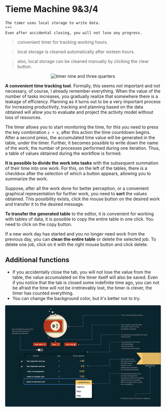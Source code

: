 # Tieme Machine 9&3/4

```
The timer uses local storage to write data.
***
Even after accidental closing, you will not lose any progress.
```
> convenient timer for tracking working hours.

> local storage is cleaned automatically after sixteen hours.

> also, local storage can be cleaned manually by clicking the clear button.
<p align="center">
<img src="/mr-kaspel/mr-kaspel.github.io/blob/master/img/gifka.gif" alt="timer nine and three quarters" style="max-width:100%;">
</p>

**A convenient time tracking tool**. Formally, this seems not important and not necessary, of course, I already remember everything. When the value of the number of tasks increases, you gradually realize that somewhere there is a leakage of efficiency. Planning as it turns out to be a very important process for increasing productivity, tracking and planning based on the data obtained will allow you to evaluate and project the activity model without loss of resources.

The timer allows you to start monitoring the time, for this you need to press the key combination `z + x`, after this action the time countdown begins. After a second press, the accumulated time value will be generated in the table, under the timer. Further, it becomes possible to write down the name of the work, the number of processes performed during one iteration. Thus, a table of values ​​obtained during the workflow is formed.

**It is possible to divide the work into tasks** with the subsequent summation of their time into one work. For this, on the left of the tables, there is a checkbox after the selection of which a button appears, allowing you to summarize the work.

Suppose, after all the work done for better perception, or a convenient graphical representation for further work, you need to **sort** the values ​​obtained. This possibility exists, click the mouse button on the desired work and transfer it to the desired message.

**To transfer the generated table** to the editor, it is convenient for working with tables of data, it is possible to copy the entire table in one click. You need to click on the copy button.

If a new work day has started and you no longer need work from the previous day, you can **clean the entire table** or delete the selected job. To delete one job, click on it with the right mouse button and click delete.

## Additional functions
* If you accidentally close the tab, you will not lose the value from the table, the value accumulated on the timer itself will also be saved. Even if you notice that the tab is closed some indefinite time ago, you can not be afraid the time will not be irretrievably lost, the timer is clever, the timer has counted everything.
* You can change the background color, but it's better not to try.

![capabilities](/img/scrin_one.PNG)
